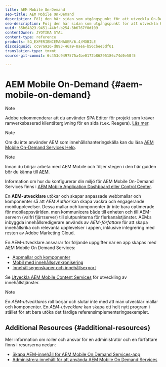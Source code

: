 ```yaml
---
title: AEM Mobile On-Demand
seo-title: AEM Mobile On-Demand
description: Följ den här sidan som utgångspunkt för att utveckla On-Demand Services-appen med AEM (Adobe Experience Manager). Sidan innehåller ämnen som är relevanta för en apputvecklare.
seo-description: Följ den här sidan som utgångspunkt för att utveckla On-Demand Services-appen med AEM (Adobe Experience Manager). Sidan innehåller ämnen som är relevanta för en apputvecklare.
uuid: 35b64823-9451-44bf-b254-3b6767f0d109
contentOwner: JYOTIKA SYAL
content-type: reference
products: SG_EXPERIENCEMANAGER/6.4/MOBILE
discoiquuid: cc97a926-d893-46a9-8aea-b56cbee5df01
translation-type: tm+mt
source-git-commit: 6c453c9497575a4be0172b86295186c74d0e50f5

---
```



# AEM Mobile On-Demand {#aem-mobile-on-demand}

>[!NOTE]
>
>Adobe rekommenderar att du använder SPA Editor för projekt som kräver ramverksbaserad klientåtergivning för en sida (t.ex. Reagera). [Läs mer](/help/sites-developing/spa-overview.md).

>[!NOTE]
>
>Om du inte använder AEM som innehållshanteringskälla kan du läsa [AEM Mobile On-Demand Services Help](https://helpx.adobe.com/digital-publishing-solution/topics.html).

>[!NOTE]
>
>Innan du börjar arbeta med AEM Mobile och följer stegen i den här guiden bör du känna till [AEM](/help/sites-deploying/deploy.md).
>
>Information om hur du konfigurerar din miljö för AEM Mobile On-Demand Services finns i [AEM Mobile Application Dashboard eller Control Center](/help/mobile/mobile-apps-ondemand-application-dashboard.md).

En **AEM-utvecklare** utökar och skapar anpassade webbmallar och komponenter så att *AEM Author* kan skapa vackra och engagerande mobilupplevelser. Dessa mallar och komponenter är inte bara optimerade för mobilappsvärlden. men kommunicera både till enheten och till AEM-servern (valfri fjärrserver) till slutpunkterna för flerkanalstjänster. AEM:s inbyggda innehållsredigerare används av *AEM-författare* för att skapa innehållsrika och relevanta upplevelser i appen, inklusive integrering med resten av Adobe Marketing Cloud.

En AEM-utvecklare ansvarar för följande uppgifter när en app skapas med AEM Mobile On Demand Services:

* [Appmallar och komponenter](/help/mobile/app-templates-and-components1.md)
* [Mobil med innehållssynkronisering](/help/mobile/mobile-ondemand-contentsync.md)
* [Innehållsegenskaper och innehållsexport](/help/mobile/on-demand-content-properties-exporting.md)

Se [Utveckla AEM Mobile Content Services](/help/mobile/developing-content-services.md) för utveckling av innehållstjänster.

>[!NOTE]
>
>En *AEM-utvecklares* roll börjar och slutar inte med att man utvecklar mallar och komponenter. En *AEM-utvecklare* kan skapa ett helt nytt program i stället för att bara utöka det färdiga referensimplementeringsexemplet.

## Additional Resources {#additional-resources}

Mer information om roller och ansvar för en administratör och en författare finns i resurserna nedan:

* [Skapa AEM-innehåll för AEM Mobile On Demand Services-app](/help/mobile/mobile-apps-ondemand.md)
* [Administrera innehåll för att använda AEM Mobile On Demand Services](/help/mobile/aem-mobile.md)

